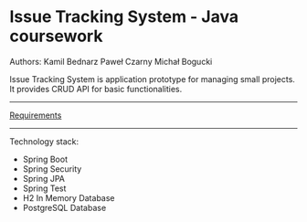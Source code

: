 # Issue Tracking System - Java coursework
Authors:
Kamil Bednarz
Paweł Czarny
Michał Bogucki

Issue Tracking System is application prototype for managing small projects. It provides CRUD API for basic functionalities.
___
[Requirements](REQUIREMENTS.md)
___
Technology stack:
* Spring Boot
* Spring Security
* Spring JPA
* Spring Test
* H2 In Memory Database
* PostgreSQL Database
